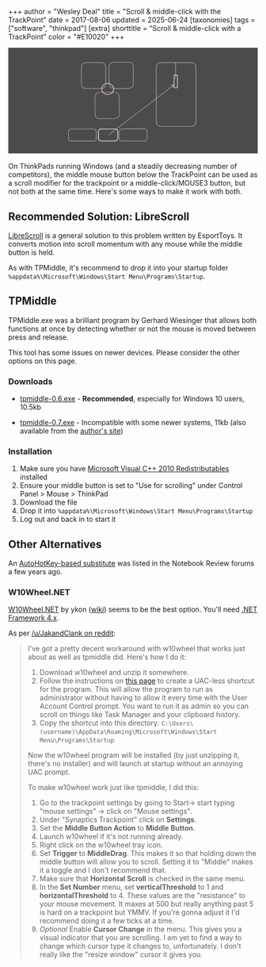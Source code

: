 +++
author = "Wesley Deal"
title = "Scroll & middle-click with the TrackPoint"
date = 2017-08-06
updated = 2025-06-24
[taxonomies]
tags = ["software", "thinkpad"]
[extra]
shorttitle = "Scroll & middle-click with a TrackPoint"
color = "#E10020"
+++

![Diagram showing trackpoint middle mouse button mapped to a normal mouse scroll wheel](diagram.svg)

On ThinkPads running Windows (and a steadily decreasing number of competitors), the middle mouse button below the TrackPoint can be used as a scroll modifier
for the trackpoint or a middle-click/MOUSE3 button, but not both at the same time. Here's some ways to make it work with both.

## Recommended Solution: LibreScroll
[LibreScroll](https://github.com/EsportToys/LibreScroll) is a general solution to this problem written by EsportToys. It converts motion into scroll momentum with any mouse while the middle button is held.

As with TPMiddle, it's recommend to drop it into your startup folder `%appdata%\Microsoft\Windows\Start Menu\Programs\Startup`.

## TPMiddle
TPMiddle.exe was a brilliant program by Gerhard Wiesinger that allows both functions at once by detecting whether or not the mouse is moved between press and release.

This tool has some issues on newer devices. Please consider the other options on this page.

### Downloads

* [tpmiddle-0.6.exe](https://github.com/Jyny/TPmiddle/releases/download/v0.7/tpmiddle.exe) - **Recommended**, especially for Windows 10 users, 10.5kb

* [tpmiddle-0.7.exe](https://github.com/Jyny/TPmiddle/releases/download/v0.6/tpmiddle.exe) - Incompatible with some newer systems, 11kb
(also available from the [author's site](https://www.wiesinger.com/opensource/TPMiddle/V0.7/Release/tpmiddle.exe))

### Installation

1. Make sure you have [Microsoft Visual C++ 2010 Redistributables](https://www.microsoft.com/en-us/download/details.aspx?id=26999) installed
2. Ensure your middle button is set to "Use for scrolling" under Control Panel > Mouse > ThinkPad
3. Download the file
4. Drop it into `%appdata%\Microsoft\Windows\Start Menu\Programs\Startup`
5. Log out and back in to start it

## Other Alternatives

An [AutoHotKey-based substitute](http://web.archive.org/web/20220125153630/http://forum.notebookreview.com/threads/ultranav-middle-click-button-scroll.423415/) was listed in the Notebook Review forums a few years ago.


### W10Wheel.NET
[W10Wheel.NET](https://github.com/ykon/w10wheel.net/releases/latest) by ykon ([wiki](https://github.com/ykon/w10wheel.net/wiki)) seems to be the best option. You'll need [.NET Framework 4.x](https://dotnet.microsoft.com/en-us/download/dotnet-framework/thank-you/net48-web-installer).

As per [/u/JakandClank on reddit](https://old.reddit.com/r/thinkpad/comments/q2cfup/tpmiddle_on_newer_thinkpads/):

>I've got a pretty decent workaround with w10wheel that works just about as well as tpmiddle did. Here's how I do it:
>
> 1. Download w10wheel and unzip it somewhere.
> 2. Follow the instructions on [this page](https://www.tenforums.com/tutorials/57690-create-elevated-shortcut-without-uac-prompt-windows-10-a.html) to create a UAC-less shortcut for the program. This will allow the program to run as administrator without having to allow it every time with the User Account Control prompt. You want to run it as admin so you can scroll on things like Task Manager and your clipboard history.
> 3. Copy the shortcut into this directory: `C:\Users\(username)\AppData\Roaming\Microsoft\Windows\Start Menu\Programs\Startup`
>
> Now the w10wheel program will be installed (by just unzipping it, there's no installer) and will launch at startup without an annoying UAC prompt.
>
> To make w10wheel work just like tpmiddle, I did this:
>
> 1. Go to the trackpoint settings by going to Start-> start typing "mouse settings" -> click on "Mouse settings".
> 2. Under "Synaptics Trackpoint" click on **Settings**.
> 3. Set the **Middle Button Action** to **Middle Button**.
> 4. Launch w10wheel if it's not running already.
> 5. Right click on the w10wheel tray icon.
> 6. Set **Trigger** to **MiddleDrag**. This makes it so that holding down the middle button will allow you to scroll. Setting it to "Middle" makes it a toggle and I don't recommend that.
> 7. Make sure that **Horizontal Scroll** is checked in the same menu.
> 8. In the **Set Number** menu, set **verticalThreshold** to 1 and **horizontalThreshold** to 4. These values are the "resistance" to your mouse movement. It maxes at 500 but really anything past 5 is hard on a trackpoint but YMMV. If you're gonna adjust it I'd recommend doing it a few ticks at a time.
> 9. *Optional* Enable **Cursor Change** in the menu. This gives you a visual indicator that you are scrolling. I am yet to find a way to change which cursor type it changes to, unfortunately. I don't really like the "resize window" cursor it gives you.
